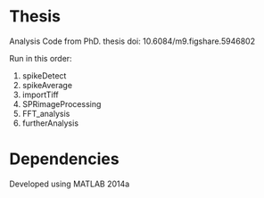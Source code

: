 # Thesis
Analysis Code from PhD. thesis
doi: 10.6084/m9.figshare.5946802

Run in this order:
1. spikeDetect
2. spikeAverage
3. importTiff
4. SPRimageProcessing
5. FFT_analysis
6. furtherAnalysis


# Dependencies
Developed using MATLAB 2014a
